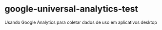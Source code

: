 google-universal-analytics-test
===============================

Usando Google Analytics para coletar dados de uso em aplicativos desktop
